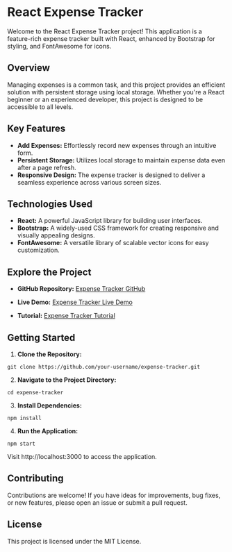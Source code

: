 # React Expense Tracker

Welcome to the React Expense Tracker project! This application is a feature-rich expense tracker built with React, enhanced by Bootstrap for styling, and FontAwesome for icons.

## Overview

Managing expenses is a common task, and this project provides an efficient solution with persistent storage using local storage. Whether you're a React beginner or an experienced developer, this project is designed to be accessible to all levels.

## Key Features

- **Add Expenses:** Effortlessly record new expenses through an intuitive form.
- **Persistent Storage:** Utilizes local storage to maintain expense data even after a page refresh.
- **Responsive Design:** The expense tracker is designed to deliver a seamless experience across various screen sizes.

## Technologies Used

- **React:** A powerful JavaScript library for building user interfaces.
- **Bootstrap:** A widely-used CSS framework for creating responsive and visually appealing designs.
- **FontAwesome:** A versatile library of scalable vector icons for easy customization.

## Explore the Project

- **GitHub Repository:** [Expense Tracker GitHub](https://github.com/humayyonahmed/tcw-expense-tracker)
  
- **Live Demo:** [Expense Tracker Live Demo](https://tcw-expense-tracker.netlify.app)
  
- **Tutorial:** [Expense Tracker Tutorial](https://thecodewizardry.com/react-js-tutorial-building-an-expense-tracker-with-local-storage/)

## Getting Started

1. **Clone the Repository:**
```
git clone https://github.com/your-username/expense-tracker.git
```

2. **Navigate to the Project Directory:**
```
cd expense-tracker
```

3. **Install Dependencies:**

```
npm install
```

4. **Run the Application:**

```
npm start
```

Visit http://localhost:3000 to access the application.

## Contributing

Contributions are welcome! If you have ideas for improvements, bug fixes, or new features, please open an issue or submit a pull request.

## License

This project is licensed under the MIT License.
